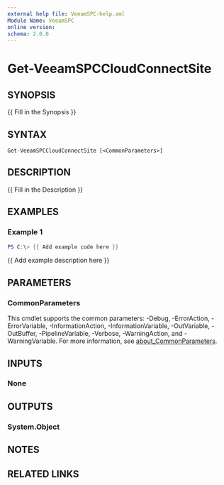 ```yaml
---
external help file: VeeamSPC-help.xml
Module Name: VeeamSPC
online version:
schema: 2.0.0
---
```


# Get-VeeamSPCCloudConnectSite

## SYNOPSIS
{{ Fill in the Synopsis }}

## SYNTAX

```
Get-VeeamSPCCloudConnectSite [<CommonParameters>]
```

## DESCRIPTION
{{ Fill in the Description }}

## EXAMPLES

### Example 1
```powershell
PS C:\> {{ Add example code here }}
```

{{ Add example description here }}

## PARAMETERS

### CommonParameters
This cmdlet supports the common parameters: -Debug, -ErrorAction, -ErrorVariable, -InformationAction, -InformationVariable, -OutVariable, -OutBuffer, -PipelineVariable, -Verbose, -WarningAction, and -WarningVariable. For more information, see [about_CommonParameters](http://go.microsoft.com/fwlink/?LinkID=113216).

## INPUTS

### None
## OUTPUTS

### System.Object
## NOTES

## RELATED LINKS
